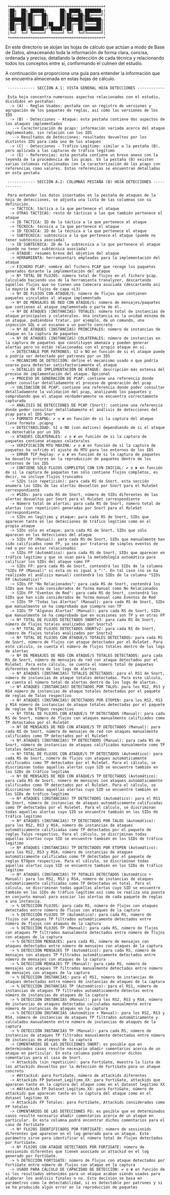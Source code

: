      +=========================================+
     |██╗  ██╗ ██████╗      ██╗ █████╗ ███████╗|
     |██║  ██║██╔═══██╗     ██║██╔══██╗██╔════╝|
     |███████║██║   ██║     ██║███████║███████╗|
     |██╔══██║██║   ██║██   ██║██╔══██║╚════██║|
     |██║  ██║╚██████╔╝╚█████╔╝██║  ██║███████║|
     |╚═╝  ╚═╝ ╚═════╝  ╚════╝ ╚═╝  ╚═╝╚══════╝|
     +=========================================+

En este directorio se alojan las hojas de cálculo que actúan a modo de Base de Datos, almacenando toda
la información de forma clara, concisa, ordenada y precisa, detallando la detección de cada técnica y relacionando
todos los conceptos entre sí, conformando el culmen del estudio.

A continuación se proporciona una guía para entender la información que se encuentra almacenada en estas hojas de cálculo.

     ------------ SECCIÓN A.1: VISTA GENERAL HOJA DETECCIONES ------------
     
     Esta hoja concentra numerosos aspectos relacionados con el estudio, divididos en pestañas:
      -> (A) - Reglas Usadas: pestaña con un registro de versiones y agrupación de los paquetes de reglas, así como las versiones de los IDS
      -> (B) - Detecciones - Ataque: esta pestaña contiene dos aspectos de los ataques implementados
       --> Caracterización de pcaps: información variada acerca del ataque implementado, sin relación con los IDS
       --> Resultados de Detecciones: resultados devueltos por los distintos IDS para cada uno de los ataques
      -> (C) - Detecciones - Tráfico Legítimo: similar a la pestaña (B), pero aplicada a las capturas de tráfico legítimo
      -> (E) - Referencias: esta pestaña contiene un breve anexo con la leyenda de la procedencia de los pcaps. En la pestaña (B) existen varias columnas relacionadas con la caracterización de los pcaps con referencias como valores. Estas referencias se encuentran detalladas en esta pestaña
     
     ------------ SECCIÓN A.2: COLUMNAS PESTAÑA (B) HOJA DETECCIONES ------------
     
     Para entender los datos insertados en la pestaña de ataques de la hoja de detecciones, se adjunta una lista de las columnas con su definición.
      -> TÁCTICA: táctica a la que pertenece el ataque
      -> OTRAS TÁCTICAS: resto de tácticas a las que también pertenece el ataque
      -> ID TÁCTICA: ID de la táctica a la que pertenece el ataque
      -> TÉCNICA: técnica a la que pertenece el ataque
      -> ID TÉCNICA: ID de la técnica a la que pertenece el ataque
      -> SUBTÉCNICA: subtécnica a la que pertenece el ataque (puede no tener subtécnica asociada)
      -> ID SUBTÉCNICA: ID de la subtécnica a la que pertenece el ataque (puede no tener subtécnica asociada)
      -> ATAQUE: resumen breve del objetivo del ataque
      -> HERRAMIENTA: herramienta/s empleadas para la implementación del ataque
      -> FICHERO PCAP: nombre del fichero PCAP que recoge los paquetes generados durante la implementación del ataque
      -> Nº TOTAL DE FLUJOS: número total de flujos en el fichero pcap. Calculado haciendo uso de la herramienta tranalyzer, descartando aquellos flujos que no tienen una Cabecera asociada (descartando así la mayoría de flujos de capa <L3)
      -> Nº DE FLUJOS CON ATAQUE/S: número de flujos que contienen paquetes vinculados al ataque implementado
      -> Nº DE MENSAJES DE RED CON ATAQUE/S: número de mensajes/paquetes que contienen al ataque implementado o parte de él.
      -> Nº DE ATAQUES (INSTANCIAS) TOTALES: número total de instancias de ataque principales y colaterales. Una instancia es la unidad mínima de un ataque, pudiéndose tratar, por ejemplo, de un comando, una inyección SQL o un escaneo a un puerto concreto
      -> Nº DE ATAQUES (INSTANCIAS) PRINCIPALES: número de instancias de ataque en la captura de paquetes
      -> Nº DE ATAQUES (INSTANCIAS) COLATERALES: número de instancias en la captura de paquetes que constituyen amenaza y pueden generar alertas pero no están relacionadas con el propio ataque en sí.
      -> DETECTABLE POR PATRONES: SI o NO en función de si el ataque puede o podría ser detectado por patrones por un IDS
      -> MECANISMO DE DETECCIÓN: define el mecanismo usado o que podría usarse para detectar satisfactoriamente el ataque
      -> DETALLES DE IMPLEMENTACIÓN DE ATAQUE: descripción más extensa del proceso de implementación del ataque. Opcional
      -> PROCESO DE GENERACIÓN DE PCAP: contiene una referencia donde poder consultar detalladamente el proceso de generación del pcap
      -> VALIDACIÓN DE PCAP: contiene una referencia donde poder consultar detalladamente la validación del pcap, analizando los paquetes y comprobando que el ataque verdaderamente se encuentra correctamente capturado
      -> ANÁLISIS DE DETECCIONES DE PCAP (Snort): contiene una referencia donde poder consultar detalladamente el análisis de detecciones del pcap para el IDS Snort
      -> FORMATO PCAPNG: ✔ o ✘ en función de si la captura del ataque tiene formato .pcapng
      -> DETECTABILIDAD: SI o NO (con matices) dependiendo de si el ataque es detectable por un IDS
      -> ATAQUES COLATERALES: ✔ o ✘ en función de si la captura de paquetes contiene ataques colaterales
      -> VERIFICACIÓN MTU MÁXIMA: ✔ o ✘ en función de si la captura de paquetes ha sufrido el ajuste de MTU para los entornos de los IDS
      -> ERROR TCP_Replay: ✔ o ✘ en función de si la captura de paquetes ha devuelto errores en la reproducción de paquetes dentro de los entornos de los IDS
      -> CONTIENE SÓLO FLUJOS COMPLETOS CON SYN INICIAL: ✔ o ✘ en función de si la captura de paquetes tan sólo contiene flujos completos, es decir, no incluye flujos truncados
      -> SIDs (sin repetición): para cada RS de Snort, esta sección enumera los SIDs de las alertas devueltos por Snort para el RuleSet correspondiente
      -> #SIDs: para cada RS de Snort, número de SIDs diferentes de las alertas devueltos por Snort para el RuleSet correspondiente
      -> Número total de alertas: para cada RS de Snort, número total de alertas (con repetición) generadas por Snort para el RuleSet correspondiente.
      -> SIDs en legítimo y ataque: para cada RS de Snort, SIDs que aparecen tanto en las detecciones de tráfico legítimo como en el propio ataque
      -> SIDs sólo en ataque: para cada RS de Snort, SIDs que sólo aparecen en las detecciones del ataque
      -> SIDs FP (Manual): para cada RS de Snort, SIDs que manualmente han sido calificados como FP, ya sea por tratarse de simples eventos de red o por no estar relacionados
      -> SIDs FP (Automático): para cada RS de Snort, SIDs que aparecen en tráfico legítimo y que se usan para la metodología automática para calificar los SIDs del ataque como FP
      -> SIDs FP: para cada RS de Snort, contendrá los SIDs de la columna "SIDs FP (Manual)" si esta no es igual a "-". En tal caso (no se ha realizado el análisis manual) contendrá los SIDs de la columna "SIDs FP (Automático)"
      -> SIDs FP "No Relacionados": para cada RS de Snort, contendrá los SIDs que han sido considerados de forma manual como No Relacionados
      -> SIDs FP "Eventos de Red": para cada RS de Snort, contendrá los SIDs que han sido considerados de forma manual como Eventos de Red
      -> SIDs TP "Todas las Alertas" (Manual): para cada RS de Snort, SIDs que manualmente se ha comprobado que siempre son TP
      -> SIDs TP "Algunas Alertas" (Manual): para cada RS de Snort, SIDs que manualmente se ha comprobado que en ocasiones son TP y en otras FP
      -> Nº TOTAL DE FLUJOS DETECTADOS SNORTv3: para cada RS de Snort, número de flujos totales analizados por Snortv3
      -> Nº TOTAL DE FLUJOS DETECTADOS SNORTv2: para cada RS de Snort, número de flujos totales analizados por Snortv2
      -> Nº TOTAL DE FLUJOS CON ATAQUE/S TOTALES DETECTADOS: para cada RS de Snort, número de flujos con ataque detectados por el RuleSet. Para este cálculo, se cuenta el número de flujos totales dentro de los logs de alertas
      -> Nº DE MENSAJES DE RED CON ATAQUE/S TOTALES DETECTADOS: para cada RS de Snort, número de mensajes de red con ataque detectados por el RuleSet. Para este cálculo, se cuenta el número total de paquetes diferentes dentro de los logs de alertas
      -> Nº ATAQUES (INSTANCIAS) TOTALES DETECTADOS: para el RS1 de Snort, número de instancias de ataque totales detectadas. Para este cálculo, se cuenta el número total de alertas dentro de los logs de alertas.
      -> Nº ATAQUES (INSTANCIAS) DETECTADOS POR TALOS: para los RS2, RS3 y RS4 número de instancias de ataque totales detectadas por el paquete de reglas de Talos respectivo
      -> Nº ATAQUES (INSTANCIAS) DETECTADOS POR ETOPEN: para los RS2, RS3 y RS4 número de instancias de ataque totales detectadas por el paquete de reglas de ETOpen respectivo
      -> Nº TOTAL DE FLUJOS CON ATAQUE/S TP DETECTADOS (Manual): para cada RS de Snort, número de flujos con ataques manualmente calificados como TP detectados por el RuleSet
      -> Nº DE MENSAJES DE RED CON ATAQUE/S TP DETECTADOS (Manual): para cada RS de Snort, número de mensajes de red con ataques manualmente calificados como TP detectados por el RuleSet
      -> Nº ATAQUES (INSTANCIAS) TP DETECTADOS (Manual): para cada RS de Snort, número de instancias de ataques calificadas manualmente como TP totales detectadas
      -> Nº TOTAL DE FLUJOS CON ATAQUE/S TP DETECTADOS (Automático): para cada RS de Snort, número de flujos con ataques automáticamente calificados como TP detectados por el RuleSet. Para el cálculo, se discriminan todas aquellas alertas cuyo SID se encuentre también en los SIDs de tráfico legítimo
      -> Nº DE MENSAJES DE RED CON ATAQUE/S TP DETECTADOS (Automático): para cada RS de Snort, número de mensajes con ataques automáticamente calificados como TP detectados por el RuleSet. Para el cálculo, se discriminan todas aquellas alertas cuyo SID se encuentre también en los SIDs de tráfico legítimo
      -> Nº ATAQUES (INSTANCIAS) TP DETECTADOS (Automático): para el RS1 de Snort, número de instancias de ataques automáticamente calificadas como TP detectadas por el RuleSet. Para el cálculo, se discriminan todas aquellas alertas cuyo SID se encuentre también en los SIDs de tráfico legítimo
      -> Nº ATAQUES (INSTANCIAS) TP DETECTADOS POR TALOS (Automático): para los RS2, RS3 y RS4, número de instancias de ataques automáticamente calificadas como TP detectadas por el paquete de reglas Talos respectivo. Para el cálculo, se discriminan todas aquellas alertas cuyo SID se encuentre también en los SIDs de tráfico legítimo
      -> Nº ATAQUES (INSTANCIAS) TP DETECTADOS POR ETOPEN (Automático): para los RS2, RS3 y RS4, número de instancias de ataques automáticamente calificadas como TP detectadas por el paquete de reglas ETOpen respectivo. Para el cálculo, se discriminan todas aquellas alertas cuyo SID se encuentre también en los SIDs de tráfico legítimo
      -> Nº ATAQUES (INSTANCIAS) TP TOTALES DETECTADOS (Automático + Manual): para los RS2, RS3 y RS4, número de instancias de ataques automáticamente calificadas como TP detectadas en total. Para el cálculo, se discriminan todas aquellas alertas cuyo SID se encuentre también en los SIDs de tráfico legítimo así como se realiza una puesta en conjunto manual para asociar las alertas de cada paquete de reglas a una instancia.
      -> % DETECCIÓN FLUJOS: para cada RS, número de flujos con ataques detectados entre número de flujos con ataques de la captura
      -> % DETECCIÓN FLUJOS TP (Automático): para cada RS, número de flujos con ataques TP filtrados automáticamente detectados entre número de flujos con ataques de la captura
      -> % DETECCIÓN FLUJOS TP (Manual): para cada RS, número de flujos con ataques TP filtrados manualmente detectados entre número de flujos con ataques de la captura
      -> % DETECCIÓN MENSAJES: para cada RS, número de mensajes con ataques detectados entre número de mensajes con ataques de la captura
      -> % DETECCIÓN MENSAJES TP (Automático): para cada RS, número de mensajes con ataques TP filtrados automáticamente detectados entre número de mensajes con ataques de la captura
      -> % DETECCIÓN MENSAJES TP (Manual): para cada RS, número de mensajes con ataques TP filtrados manualmente detectados entre número de mensajes con ataques de la captura
      -> % DETECCIÓN INSTANCIAS: para el RS1, número de instancias de ataques detectadas entre número de instancias de ataques de la captura
      -> % DETECCIÓN INSTANCIAS TP (Automático): para el RS1, número de instancias de ataques TP filtrados automáticamente detectas entre número de instancias de ataques de la captura
      -> % DETECCIÓN INSTANCIAS (Manual): para los RS2, RS3 y RS4, número de instancias de ataques detectadas calculadas manualmente entre número de instancias de ataques en la captura
      -> % DETECCIÓN INSTANCIAS (Automático + Manual): para los RS2, RS3 y RS4, número de instancias de ataques TP filtrados automáticamente y calculados manualmente entre número de instancias de ataques de la captura
      -> % DETECCIÓN INSTANCIAS TP (Manual): para cada RS, número de instancias de ataques TP filtrados manualmente detectadas entre número de instancias de ataques de la captura
      -> COMENTARIOS DE LAS DETECCIONES SNORT: es posible que en determinados casos resulte necesario añadir comentarios acerca de un ataque en particular. En esta columna podrá encontrar dichos comentarios para el caso de Snort.
      -> Attackids (sin repetición): para FortiGate, muestra la lista de los attackids devueltos por la detección de FortiGate para un ataque concreto
      -> #Attackid: para FortiGate, número de attackids diferentes
      -> Attackids FP Dataset_Legítimo_XX: para FortiGate, attackids que aparecen tanto en la captura del ataque como en el dataset legitimo XX
      -> #Attackids FP Dataset_Legítimo_XX: para FortiGate, número de attackids que aparecen tanto en la captura del ataque como en el dataset legitimo XX
      -> Attackids FP Totales: para FortiGate, Attackids considerados como FP totales
      -> COMENTARIOS DE LAS DETECCIONES FG: es posible que en determinados casos resulte necesario añadir comentarios acerca de un ataque en particular. En esta columna podrá encontrar dichos comentarios para el caso de FortiGate
      -> Nº FLUJOS IDENTIFICADOS POR FORTIGATE: número de sessionids diferentes que aparecen en el log generado para un ataque. Este parámetro sirve para identificar el número total de flujos detectados por FortiGate.
      -> Nº FLUJOS CON ATAQUE DETECTADOS POR FORTIGATE: número de sessionids diferentes que tienen asociado un attackid en el log generado por FortiGate.
      -> % DETECCIÓN FORTIGATE: número de flujos con ataque detectados por FortiGate entre número de flujos con ataque en la captura
      -> USADO PARA CÁLCULO DE CAPACIDAD DE DETECCIÓN: ✔ o ✘ en función de si los resultados obtenidos para un ataque acaban siendo usados para elaborar los análisis finales o no. Esta decisión se basa en parámetros como la detectabilidad, si es detectable por patrones y si se ha producido algún error en la reproducción de paquetes
      



 
